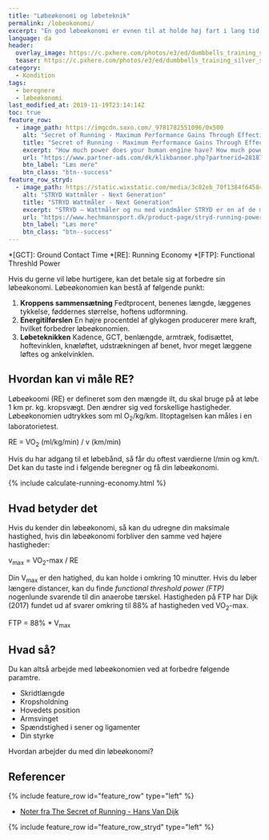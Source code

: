 ```yaml
---
title: "Løbeøkonomi og løbeteknik"
permalink: /lobeokonomi/
excerpt: "En god løbeøkonomi er evnen til at holde høj fart i lang tid ved et minimalt energiforbrug, men hvordan beregner man det egentlig?"
language: da
header:
  overlay_image: https://c.pxhere.com/photos/e3/ed/dumbbells_training_silver_sports_force_mussels_body_building-600719.jpg!d
  teaser: https://c.pxhere.com/photos/e3/ed/dumbbells_training_silver_sports_force_mussels_body_building-600719.jpg!d
category:
  - Kondition
tags:
  - beregnere
  - løbeøkonomi
last_modified_at: 2019-11-19T23:14:14Z
toc: true
feature_row:
  - image_path: https://imgcdn.saxo.com/_9781782551096/0x500
    alt: "Secret of Running - Maximum Performance Gains Through Effective Power Metering and Training"
    title: "Secret of Running - Maximum Performance Gains Through Effective Power Metering and Training"
    excerpt: "How much power does your human engine have? How much power do you need for running in different conditions? How can you optimize your training and racing performance?"
    url: "https://www.partner-ads.com/dk/klikbanner.php?partnerid=28187&bannerid=43264&htmlurl=https://www.saxo.com/dk/secret-of-running_hans-van-dijk_paperback_9781782551096"
    btn_label: "Læs mere"
    btn_class: "btn--success"
feature_row_stryd:
  - image_path: https://static.wixstatic.com/media/3c82eb_70f1384f64584b009ccc002dbe0fe482~mv2.jpg/v1/fill/w_630,h_630,al_c,q_85,usm_0.66_1.00_0.01/3c82eb_70f1384f64584b009ccc002dbe0fe482~mv2.webp
    alt: "STRYD Wattmåler - Next Generation"
    title: "STRYD Wattmåler - Next Generation"
    excerpt: "STRYD – Wattmåler og nu med vindmåler STRYD er en af de mest nyttige og imponerende teknologiske løbegadgets, der er til rådighed på markedet"
    url: "https://www.hechmannsport.dk/product-page/stryd-running-power-meter"
    btn_label: "Læs mere"
    btn_class: "btn--success"
---
```


*[GCT]: Ground Contact Time
*[RE]: Running Economy
*[FTP]: Functional Threshld Power

Hvis du gerne vil løbe hurtigere, kan det betale sig at forbedre sin løbeøkonomi. Løbeøkonomien kan bestå af følgende punkt:

1. **Kroppens sammensætning**
   Fedtprocent, benenes længde, læggenes tykkelse, føddernes størrelse, hoftens udformning. 
2. **Energitilførslen**
   En højre procentdel af glykogen producerer mere kraft, hvilket forbedrer løbeøkonomien.
3. **Løbeteknikken**
   Kadence, GCT, benlængde, armtræk, fodisættet, hoftevinklen, knæløftet, udstrækningen af benet, hvor meget læggene løftes og ankelvinklen.

## Hvordan kan vi måle RE?

Løbeøkoomi (RE) er defineret som den mængde ilt, du skal bruge på at løbe 1 km pr. kg. kropsvægt. Den ændrer sig ved forskellige hastigheder. Løbeøkonomien udtrykkes som ml O<sub>2</sub>/kg/km. Iltoptagelsen kan måles i en laboratorietest.

RE = VO<sub>2</sub> (ml/kg/min) / v (km/min)

Hvis du har adgang til et løbebånd, så får du oftest værdierne l/min og km/t. Det kan du taste ind i følgende beregner og få din løbeøkonomi.

{% include calculate-running-economy.html %}

## Hvad betyder det

Hvis du kender din løbeøkonomi, så kan du udregne din maksimale hastighed, hvis din løbeøkonomi forbliver den samme ved højere hastigheder:

v<sub>max</sub> = VO<sub>2</sub>-max / RE

Din V<sub>max</sub> er den hatighed, du kan holde i omkring 10 minutter. Hvis du løber længere distancer, kan du finde _functional threshold power (FTP)_ nogenlunde svarende til din anaerobe tærskel. Hastigheden på FTP har Dijk (2017) fundet ud af svarer omkring til 88% af hastigheden ved VO<sub>2</sub>-max. 

FTP = 88% * V<sub>max</sub>

## Hvad så?

Du kan altså arbejde med løbeøkonomien ved at forbedre følgende paramtre.

- Skridtlængde
- Kropsholdning
- Hovedets position
- Armsvinget
- Spændstighed i sener og ligamenter
- Din styrke

Hvordan arbejder du med din løbeøkonomi?

## Referencer

{% include feature_row id="feature_row" type="left" %}

- [Noter fra The Secret of Running - Hans Van Dijk](https://hetgeheimvanhardlopen.nl/wp-content/uploads/2016/10/6.-Measuring-and-improving-your-running-economy.pdf)

{% include feature_row id="feature_row_stryd" type="left" %}
